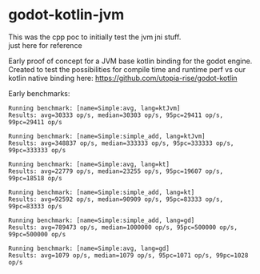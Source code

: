 # godot-kotlin-jvm

This was the cpp poc to initially test the jvm jni stuff.  
just here for reference

Early proof of concept for a JVM base kotlin binding for the godot engine.  
Created to test the possibilities for compile time and runtime perf vs our kotlin native binding here: https://github.com/utopia-rise/godot-kotlin  
 

Early benchmarks:  
```
Running benchmark: [name=Simple:avg, lang=ktJvm]
Results: avg=30333 op/s, median=30303 op/s, 95pc=29411 op/s, 99pc=29411 op/s

Running benchmark: [name=Simple:simple_add, lang=ktJvm]
Results: avg=348837 op/s, median=333333 op/s, 95pc=333333 op/s, 99pc=333333 op/s

Running benchmark: [name=Simple:avg, lang=kt]
Results: avg=22779 op/s, median=23255 op/s, 95pc=19607 op/s, 99pc=18518 op/s

Running benchmark: [name=Simple:simple_add, lang=kt]
Results: avg=92592 op/s, median=90909 op/s, 95pc=83333 op/s, 99pc=83333 op/s

Running benchmark: [name=Simple:simple_add, lang=gd]
Results: avg=789473 op/s, median=1000000 op/s, 95pc=500000 op/s, 99pc=500000 op/s

Running benchmark: [name=Simple:avg, lang=gd]
Results: avg=1079 op/s, median=1079 op/s, 95pc=1071 op/s, 99pc=1028 op/s
```
